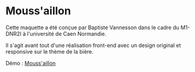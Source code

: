 # Mouss'aillon

Cette maquette a été conçue par Baptiste Vannesson dans le cadre du M1-DNR2I à l'université de Caen Normandie.

Il s'agit avant tout d'une réalisation front-end avec un design original et responsive sur le thème de la bière.

Démo : [Mouss'aillon](http://moussaillon.badacadabra.net/)
